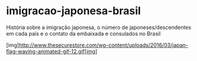 # imigracao-japonesa-brasil
História sobre a imigração japonesa, o número de japoneses/descendentes em cada país e o contato da embaixada e consulados no Brasil

[img]http://www.thesecurestore.com/wp-content/uploads/2016/03/japan-flag-waving-animated-gif-12.gif[img]
